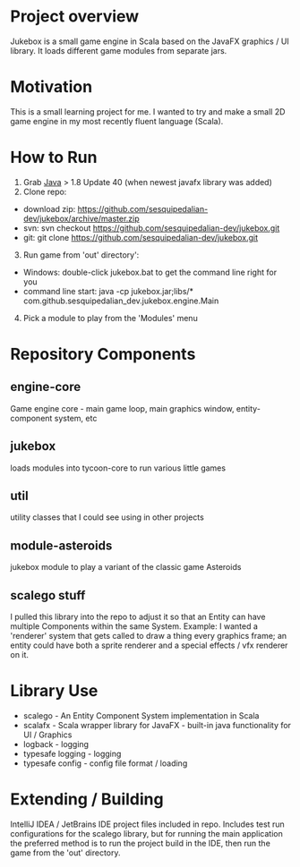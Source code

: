 # Project overview
Jukebox is a small game engine in Scala based on the JavaFX graphics / UI library.  It loads different game modules from separate jars.

# Motivation
This is a small learning project for me. I wanted to try and make a small 2D game engine in my most recently fluent language (Scala).

# How to Run
1. Grab [Java](https://java.com/en/download/) > 1.8 Update 40 (when newest javafx library was added)
2. Clone repo:
  * download zip: https://github.com/sesquipedalian-dev/jukebox/archive/master.zip 
  * svn: svn checkout https://github.com/sesquipedalian-dev/jukebox.git <target directory> 
  * git: git clone https://github.com/sesquipedalian-dev/jukebox.git <target directory> 
3. Run game from 'out' directory':
  * Windows: double-click jukebox.bat to get the command line right for you 
  * command line start: java -cp jukebox.jar;libs/* com.github.sesquipedalian_dev.jukebox.engine.Main 
4. Pick a module to play from the 'Modules' menu

# Repository Components

## engine-core
Game engine core - main game loop, main graphics window, entity-component system, etc

## jukebox
loads modules into tycoon-core to run various little games

## util
utility classes that I could see using in other projects

## module-asteroids
jukebox module to play a variant of the classic game Asteroids

## scalego stuff
I pulled this library into the repo to adjust it so that an Entity can have multiple Components within the same System.  Example: I wanted a 'renderer' system that gets called to draw a thing every graphics frame;  an entity could have both a sprite renderer and a special effects / vfx renderer on it.

# Library Use
* scalego - An Entity Component System implementation in Scala
* scalafx - Scala wrapper library for JavaFX - built-in java functionality for UI / Graphics
* logback - logging
* typesafe logging - logging
* typesafe config - config file format / loading

# Extending / Building
IntelliJ IDEA / JetBrains IDE project files included in repo.  Includes test run configurations for the scalego library, but for running the main application the preferred method is to run the project build in the IDE, then run the game from the 'out' directory.
